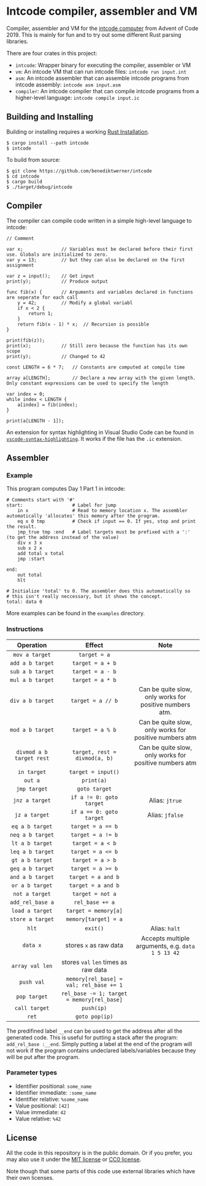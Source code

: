# Intcode compiler, assembler and VM

Compiler, assembler and VM for the [intcode computer](https://adventofcode.com/2019/day/9)
from Advent of Code 2019. This is mainly for fun and to try out some different Rust parsing
libraries.

There are four crates in this project:

- `intcode`: Wrapper binary for executing the compiler, assembler or VM
- `vm`: An intcode VM that can run intcode files: `intcode run input.int`
- `asm`: An intcode assembler that can assemble intcode programs from intcode assembly: `intcode asm input.asm`
- `compiler`: An intcode compiler that can compile intcode programs from a higher-level language: `intcode compile input.ic`

## Building and Installing

Building or installing requires a working [Rust Installation](https://www.rust-lang.org/).

```
$ cargo install --path intcode
$ intcode
```

To build from source:

```
$ git clone https://github.com/benediktwerner/intcode
$ cd intcode
$ cargo build
$ ./target/debug/intcode
```

## Compiler

The compiler can compile code written in a simple high-level language to intcode:

```
// Comment

var x;              // Variables must be declared before their first use. Globals are initialized to zero.
var y = 13;         // but they can also be declared on the first assignment

var z = input();    // Get input
print(y);           // Produce output

func fib(x) {       // Arguments and variables declared in functions are seperate for each call
    y = 42;         // Modify a global variabl
    if x < 2 {
        return 1;
    }
    return fib(x - 1) * x;  // Recursion is possible
}

print(fib(z));
print(x);           // Still zero because the function has its own scope
print(y);           // Changed to 42

const LENGTH = 6 * 7;   // Constants are computed at compile time

array a[LENGTH];        // Declare a new array with the given length. Only constant expressions can be used to specify the length

var index = 0;
while index < LENGTH {
    a[index] = fib(index);
}

print(a[LENGTH - 1]);
```

An extension for syntax highlighting in Visual Studio Code can be found in [`vscode-syntax-highlighting`](vscode-syntax-highlighting).
It works if the file has the `.ic` extension.

## Assembler

### Example

This program computes Day 1 Part 1 in intcode:

```
# Comments start with '#'
start:                  # Label for jump
    in x                # Read to memory location x. The assembler automatically 'allocates' this memory after the program.
    eq x 0 tmp          # Check if input == 0. If yes, stop and print the result.
    jmp_true tmp :end   # Label targets must be prefixed with a ':' (to get the address instead of the value)
    div x 3 x
    sub x 2 x
    add total x total
    jmp :start

end:
    out total
    hlt

# Initialize 'total' to 0. The assembler does this automatically so
# this isn't really neccessary, but it shows the concept.
total: data 0
```

More examples can be found in the `examples` directory.

### Instructions

|        Operation         |                   Effect                   |                          Note                           |
| :----------------------: | :----------------------------------------: | :-----------------------------------------------------: |
|      `mov a target`      |                `target = a`                |                                                         |
|     `add a b target`     |              `target = a + b`              |                                                         |
|     `sub a b target`     |              `target = a - b`              |                                                         |
|     `mul a b target`     |              `target = a * b`              |                                                         |
|     `div a b target`     |             `target = a // b`              | Can be quite slow, only works for positive numbers atm. |
|     `mod a b target`     |              `target = a % b`              | Can be quite slow, only works for positive numbers atm  |
| `divmod a b target rest` |       `target, rest = divmod(a, b)`        | Can be quite slow, only works for positive numbers atm  |
|       `in target`        |             `target = input()`             |                                                         |
|         `out a`          |                 `print(a)`                 |                                                         |
|       `jmp target`       |               `goto target`                |                                                         |
|      `jnz a target`      |          `if a != 0: goto target`          |                     Alias: `jtrue`                      |
|      `jz a target`       |          `if a == 0: goto target`          |                     Alias: `jfalse`                     |
|     `eq a b target`      |             `target = a == b`              |                                                         |
|     `neq a b target`     |             `target = a != b`              |                                                         |
|     `lt a b target`      |              `target = a < b`              |                                                         |
|     `leq a b target`     |             `target = a <= b`              |                                                         |
|     `gt a b target`      |              `target = a > b`              |                                                         |
|     `geq a b target`     |             `target = a >= b`              |                                                         |
|     `and a b target`     |             `target = a and b`             |                                                         |
|     `or a b target`      |             `target = a and b`             |                                                         |
|      `not a target`      |              `target = not a`              |                                                         |
|     `add_rel_base a`     |              `rel_base += a`               |                                                         |
|     `load a target`      |            `target = memory[a]`            |                                                         |
|     `store a target`     |            `memory[target] = a`            |                                                         |
|          `hlt`           |                  `exit()`                  |                      Alias: `halt`                      |
|         `data x`         |           stores `x` as raw data           |    Accepts multiple arguments, e.g. `data 1 5 13 42`    |
|     `array val len`      |    stores `val` `len` times as raw data    |                                                         |
|        `push val`        |  `memory[rel_base] = val; rel_base += 1`   |                                                         |
|       `pop target`       | `rel_base -= 1; target = memory[rel_base]` |                                                         |
|      `call target`       |                 `push(ip)`                 |                                                         |
|          `ret`           |               `goto pop(ip)`               |                                                         |

The predifined label `__end` can be used to get the address after all the generated code.
This is useful for putting a stack after the program: `add_rel_base :__end`. Simply putting
a label at the end of the program will not work if the program contains
undeclared labels/variables because they will be put after the program.

### Parameter types

- Identifier positional: `some_name`
- Identifier immediate: `:some_name`
- Identifier relative: `%some_name`
- Value positional: `[42]`
- Value immediate: `42`
- Value relative: `%42`

## License

All the code in this repository is in the public domain. Or if you prefer, you may also use it under the [MIT license](LICENSE-MIT) or [CC0 license](LICENSE-CC0).

Note though that some parts of this code use external libraries which have their own licenses.
